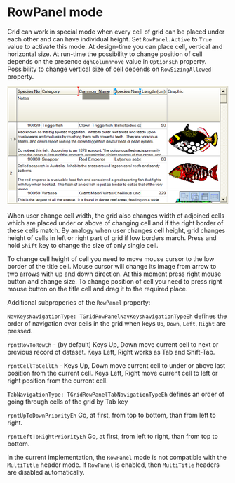 # RowPanel mode


Grid can work in special mode when every cell of grid can be placed under each other and can have individual height. Set `RowPanel.Active` to `True` value to activate this mode. At design-time you can place cell, vertical and horizontal size. At run-time the possibility to change position of cell depends on the presence `dghColumnMove` value in `OptionsEh` property. Possibility to change vertical size of cell depends on `RowSizingAllowed` property.

![](../../images/clip0014.png)


When user change cell width, the grid also changes width of adjoined cells which are placed under or above of changing cell and if the right border of these cells match. By analogy when user changes cell height, grid changes height of cells in left or right part of grid if low borders march. Press and hold `Shift` key to change the size of only single cell.

To change cell height of cell you need to move mouse cursor to the low border of the title cell. Mouse cursor will change its image from arrow to two arrows with up and down direction. At this moment press right mouse button and change size.
To change position of cell you need to press right mouse button on the title cell and drag it to the required place.

Additional subproperies of the `RowPanel` property:

 `NavKeysNavigationType: TGridRowPanelNavKeysNavigationTypeEh` defines the order of navigation over cells in the grid when keys `Up`, `Down`, `Left`, `Right` are pressed.
 <sh>

 `rpntRowToRowEh` - (by default) Keys Up, Down move current cell to next or previous record of dataset. Keys Left, Right works as Tab and Shift-Tab.

 `rpntCellToCellEh` -	Keys Up, Down move current cell to under or above last position from the current cell. Keys Left, Right move current cell to left or right position from the current cell.
</sh>
 
 `TabNavigationType: TGridRowPanelTabNavigationTypeEh` defines an order of going through cells of the grid by Tab key

 <sh>

`rpntUpToDownPriorityEh` Go, at first, from top to bottom, than from left to right.

`rpntLeftToRightPriorityEh` Go, at first, from left to right, than from top to bottom.

</sh>

In the current implementation, the `RowPanel` mode is not compatible with the `MultiTitle` header mode.
If `RowPanel` is enabled, then `MultiTitle` headers are disabled automatically.
